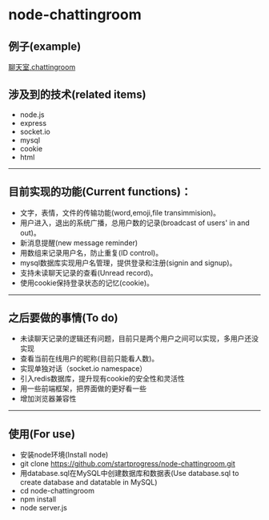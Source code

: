 # node-chattingroom

## 例子(example)
[聊天室,chattingroom](http://123.207.175.208:8008/)

## 涉及到的技术(related items)
* node.js
* express
* socket.io
* mysql
* cookie
* html

***

## 目前实现的功能(Current functions)：
* 文字，表情，文件的传输功能(word,emoji,file transimmision)。
* 用户进入，退出的系统广播，总用户数的记录(broadcast of users' in and out)。
* 新消息提醒(new message reminder)
* 用数组来记录用户名，防止重复(ID control)。
* mysql数据库实现用户名管理，提供登录和注册(signin and signup)。
* 支持未读聊天记录的查看(Unread record)。
* 使用cookie保持登录状态的记忆(cookie)。

***

## 之后要做的事情(To do)
* 未读聊天记录的逻辑还有问题，目前只是两个用户之间可以实现，多用户还没实现
* 查看当前在线用户的昵称(目前只能看人数)。
* 实现单独对话（socket.io namespace）
* 引入redis数据库，提升现有cookie的安全性和灵活性
* 用一些前端框架，把界面做的更好看一些
* 增加浏览器兼容性

***

## 使用(For use)
* 安装node环境(Install node)
* git clone https://github.com/startprogress/node-chattingroom.git
* 用database.sql在MySQL中创建数据库和数据表(Use database.sql to create database and datatable in MySQL)
* cd node-chattingroom
* npm install 
* node server.js
